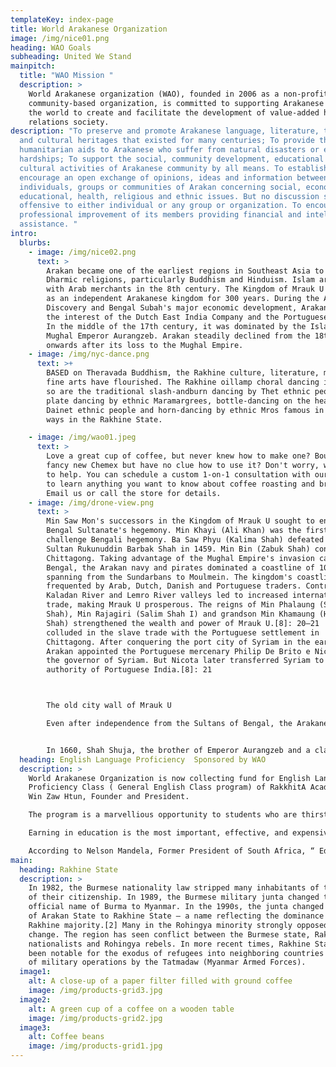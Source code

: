 ```yaml
---
templateKey: index-page
title: World Arakanese Organization
image: /img/nice01.png
heading: WAO Goals
subheading: United We Stand
mainpitch:
  title: "WAO Mission "
  description: >
    World Arakanese organization (WAO), founded in 2006 as a non-profit and
    community-based organization, is committed to supporting Arakanese around
    the world to create and facilitate the development of value-added human
    relations society. 
description: "To preserve and promote Arakanese language, literature, traditions
  and cultural heritages that existed for many centuries; To provide the
  humanitarian aids to Arakanese who suffer from natural disasters or economic
  hardships; To support the social, community development, educational and
  cultural activities of Arakanese community by all means. To establish and
  encourage an open exchange of opinions, ideas and information between
  individuals, groups or communities of Arakan concerning social, economic,
  educational, health, religious and ethnic issues. But no discussion shall be
  offensive to either individual or any group or organization. To encourage the
  professional improvement of its members providing financial and intellectual
  assistance. "
intro:
  blurbs:
    - image: /img/nice02.png
      text: >
        Arakan became one of the earliest regions in Southeast Asia to embrace
        Dharmic religions, particularly Buddhism and Hinduism. Islam arrived
        with Arab merchants in the 8th century. The Kingdom of Mrauk U emerged
        as an independent Arakanese kingdom for 300 years. During the Age of
        Discovery and Bengal Subah's major economic development, Arakan caught
        the interest of the Dutch East India Company and the Portuguese Empire.
        In the middle of the 17th century, it was dominated by the Islamic
        Mughal Emperor Aurangzeb. Arakan steadily declined from the 18th century
        onwards after its loss to the Mughal Empire.
    - image: /img/nyc-dance.png
      text: >+
        BASED on Theravada Buddhism, the Rakhine culture, literature, music and
        fine arts have flourished. The Rakhine oillamp choral dancing is famous;
        so are the traditional slash-andburn dancing by Thet ethnic people,
        plate dancing by ethnic Maramargrees, bottle-dancing on the head by
        Dainet ethnic people and horn-dancing by ethnic Mros famous in their own
        ways in the Rakhine State.

    - image: /img/wao01.jpeg
      text: >
        Love a great cup of coffee, but never knew how to make one? Bought a
        fancy new Chemex but have no clue how to use it? Don't worry, we’re here
        to help. You can schedule a custom 1-on-1 consultation with our baristas
        to learn anything you want to know about coffee roasting and brewing.
        Email us or call the store for details.
    - image: /img/drone-view.png
      text: >
        Min Saw Mon's successors in the Kingdom of Mrauk U sought to end the
        Bengal Sultanate's hegemony. Min Khayi (Ali Khan) was the first to
        challenge Bengali hegemony. Ba Saw Phyu (Kalima Shah) defeated Bengal
        Sultan Rukunuddin Barbak Shah in 1459. Min Bin (Zabuk Shah) conquered
        Chittagong. Taking advantage of the Mughal Empire's invasion campaign of
        Bengal, the Arakan navy and pirates dominated a coastline of 1000 miles,
        spanning from the Sundarbans to Moulmein. The kingdom's coastline was
        frequented by Arab, Dutch, Danish and Portuguese traders. Control of the
        Kaladan River and Lemro River valleys led to increased international
        trade, making Mrauk U prosperous. The reigns of Min Phalaung (Sikender
        Shah), Min Rajagiri (Salim Shah I) and grandson Min Khamaung (Hussein
        Shah) strengthened the wealth and power of Mrauk U.[8]: 20–21  Arakan
        colluded in the slave trade with the Portuguese settlement in
        Chittagong. After conquering the port city of Syriam in the early 1600s,
        Arakan appointed the Portuguese mercenary Philip De Brito e Nicota as
        the governor of Syriam. But Nicota later transferred Syriam to the
        authority of Portuguese India.[8]: 21 



        The old city wall of Mrauk U

        Even after independence from the Sultans of Bengal, the Arakanese kings continued the custom of maintaining Muslim titles.[20] They compared themselves to Sultans and fashioned themselves after Mughal rulers. They also continued to employ Indians and Muslims in prestigious positions within the royal administration.[21] The court adopted Indian and Islamic fashions from neighbouring Bengal.[21][18] Mrauk U hosted mosques, temples, shrines, seminaries and libraries.[8]: 22  Syed Alaol was a renowned poet of Arakan.[22] Indian and Muslim influence continued on Arakanese affairs for 350 years.


        In 1660, Shah Shuja, the brother of Emperor Aurangzeb and a claimant of the Peacock Throne, received asylum in Mrauk U. Members of Shuja's entourage were recruited in the Arakanese army and court. They were kingmakers in Arakan until the Burmese conquest.[23] Arakan suffered a major defeat to the forces of Mughal Bengal during the Battle of Chittagong in 1666, when Mrauk U lost control of southeast Bengal. The Mrauk U dynasty's reign continued until the 18th century.
  heading: English Language Proficiency  Sponsored by WAO
  description: >
    World Arakanese Organization is now collecting fund for English Language
    Proficiency Class ( General English Class program) of RakkhitA Academy by
    Win Zaw Htun, Founder and President.

    The program is a marvellious opportunity to students who are thirsting for education in Arakan.

    Earning in education is the most important, effective, and expensive element and it can change our family, community, and country.

    According to Nelson Mandela, Former President of South Africa, “ Education is the most powerful weapon which you can use to change the world.”
main:
  heading: Rakhine State
  description: >
    In 1982, the Burmese nationality law stripped many inhabitants of the region
    of their citizenship. In 1989, the Burmese military junta changed the
    official name of Burma to Myanmar. In the 1990s, the junta changed the name
    of Arakan State to Rakhine State — a name reflecting the dominance of the
    Rakhine majority.[2] Many in the Rohingya minority strongly opposed the
    change. The region has seen conflict between the Burmese state, Rakhine
    nationalists and Rohingya rebels. In more recent times, Rakhine State has
    been notable for the exodus of refugees into neighboring countries because
    of military operations by the Tatmadaw (Myanmar Armed Forces).
  image1:
    alt: A close-up of a paper filter filled with ground coffee
    image: /img/products-grid3.jpg
  image2:
    alt: A green cup of a coffee on a wooden table
    image: /img/products-grid2.jpg
  image3:
    alt: Coffee beans
    image: /img/products-grid1.jpg
---
```

